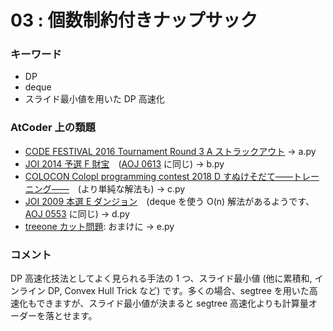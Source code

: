 # 03 : 個数制約付きナップサック

### キーワード

- DP
- deque
- スライド最小値を用いた DP 高速化

### AtCoder 上の類題

- [CODE FESTIVAL 2016 Tournament Round 3 A ストラックアウト](https://atcoder.jp/contests/cf16-tournament-round3-open/tasks/asaporo_d) -> a.py
- [JOI 2014 予選 F 財宝](https://atcoder.jp/contests/joi2015yo/tasks/joi2015yo_f)　([AOJ 0613](http://judge.u-aizu.ac.jp/onlinejudge/description.jsp?id=0613) に同じ) -> b.py
- [COLOCON Colopl programming contest 2018 D すぬけそだて――トレーニング――](https://atcoder.jp/contests/colopl2018-qual/tasks/colopl2018_qual_d)　(より単純な解法も) -> c.py
- [JOI 2009 本選 E ダンジョン](https://atcoder.jp/contests/joi2010ho/tasks/joi2010ho_e)　(deque を使う O(n) 解法があるようです、[AOJ 0553](http://judge.u-aizu.ac.jp/onlinejudge/description.jsp?id=0553) に同じ) -> d.py
- [treeone カット問題](https://twitter.com/ei1333/status/952921366570844161): おまけに -> e.py

### コメント

DP 高速化技法としてよく見られる手法の 1 つ、スライド最小値 (他に累積和, インライン DP, Convex Hull Trick など) です。多くの場合、segtree を用いた高速化もできますが、スライド最小値が決まると segtree 高速化よりも計算量オーダーを落とせます。